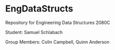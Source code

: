# EngDataStructs
Repository for Engineering Data Structures 2080C

Student: Samuel Schlabach

Group Members: Colin Campbell, Quinn Anderson
